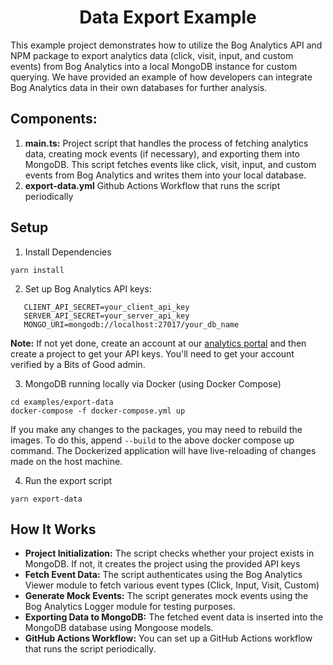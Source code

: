 <div align="center"> 
<h1>Data Export Example</h1></div>

</div>
This example project demonstrates how to utilize the Bog Analytics API and NPM package to export analytics data (click, visit, input, and custom events) from Bog Analytics into a local MongoDB instance for custom querying. We have provided an example of how developers can integrate Bog Analytics data in their own databases for further analysis.

## Components:

1. **main.ts:** Project script that handles the process of fetching analytics data, creating mock events (if necessary), and exporting them into MongoDB. This script fetches events like click, visit, input, and custom events from Bog Analytics and writes them into your local database.
2. **export-data.yml** Github Actions Workflow that runs the script periodically

## Setup

1. Install Dependencies

```
yarn install
```

2. Set up Bog Analytics API keys:

```
   CLIENT_API_SECRET=your_client_api_key
   SERVER_API_SECRET=your_server_api_key
   MONGO_URI=mongodb://localhost:27017/your_db_name
```

**Note:** If not yet done, create an account at our [analytics portal](https://portal.analytics.bitsofgood.org) and then create a project to get your API keys. You'll need to get your account verified by a Bits of Good admin.

3. MongoDB running locally via Docker (using Docker Compose)

```
cd examples/export-data
docker-compose -f docker-compose.yml up
```

If you make any changes to the packages, you may need to rebuild the images. To do this, append `--build` to the above docker compose up command. The Dockerized application will have live-reloading of changes made on the host machine.

4. Run the export script

```
yarn export-data
```

## How It Works

-   **Project Initialization:** The script checks whether your project exists in MongoDB. If not, it creates the project using the provided API keys
-   **Fetch Event Data:** The script authenticates using the Bog Analytics Viewer module to fetch various event types (Click, Input, Visit, Custom)
-   **Generate Mock Events:** The script generates mock events using the Bog Analytics Logger module for testing purposes.
-   **Exporting Data to MongoDB:** The fetched event data is inserted into the MongoDB database using Mongoose models.
-   **GitHub Actions Workflow:** You can set up a GitHub Actions workflow that runs the script periodically.
